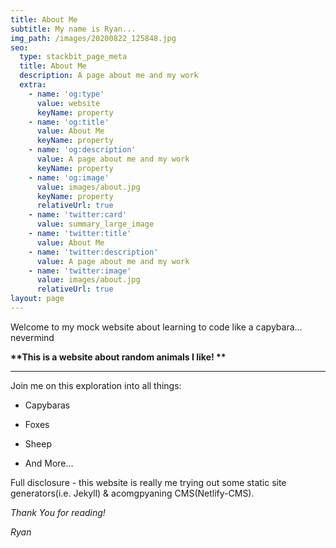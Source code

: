 ```yaml
---
title: About Me
subtitle: My name is Ryan...
img_path: /images/20200822_125848.jpg
seo:
  type: stackbit_page_meta
  title: About Me
  description: A page about me and my work
  extra:
    - name: 'og:type'
      value: website
      keyName: property
    - name: 'og:title'
      value: About Me
      keyName: property
    - name: 'og:description'
      value: A page about me and my work
      keyName: property
    - name: 'og:image'
      value: images/about.jpg
      keyName: property
      relativeUrl: true
    - name: 'twitter:card'
      value: summary_large_image
    - name: 'twitter:title'
      value: About Me
    - name: 'twitter:description'
      value: A page about me and my work
    - name: 'twitter:image'
      value: images/about.jpg
      relativeUrl: true
layout: page
---
```

Welcome to my mock website about learning to code like a capybara... nevermind

**\*\*This is a website about random animals I like! \*\***

***

Join me on this exploration into all things:

*   Capybaras

*   Foxes

*   Sheep

*   And More...

Full disclosure - this website is really me trying out some static site generators(i.e. Jekyll)  & acomgpyaning CMS(Netlify-CMS).

*Thank You for reading!*

*Ryan*
